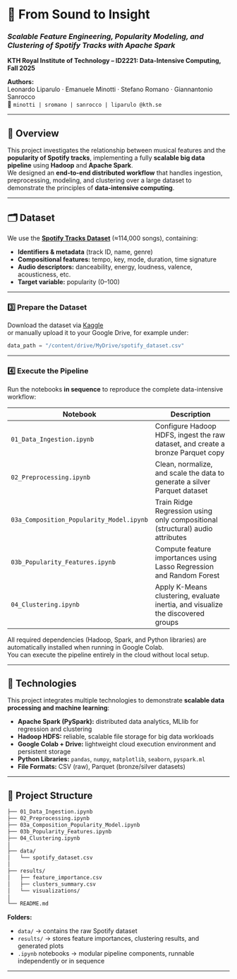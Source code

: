 # 🎵 From Sound to Insight  
### *Scalable Feature Engineering, Popularity Modeling, and Clustering of Spotify Tracks with Apache Spark*

**KTH Royal Institute of Technology – ID2221: Data-Intensive Computing, Fall 2025**

**Authors:**  
Leonardo Liparulo · Emanuele Minotti · Stefano Romano · Giannantonio Sanrocco  
📧 `minotti | sromano | sanrocco | liparulo @kth.se`

---

## 📘 Overview

This project investigates the relationship between musical features and the **popularity of Spotify tracks**, implementing a fully **scalable big data pipeline** using **Hadoop** and **Apache Spark**.  
We designed an **end-to-end distributed workflow** that handles ingestion, preprocessing, modeling, and clustering over a large dataset to demonstrate the principles of **data-intensive computing**.

---

## 🗂️ Dataset

We use the **[Spotify Tracks Dataset](https://www.kaggle.com/datasets/maharshipandya/-spotify-tracks-dataset)** (≈114,000 songs), containing:

- **Identifiers & metadata** (track ID, name, genre)  
- **Compositional features:** tempo, key, mode, duration, time signature  
- **Audio descriptors:** danceability, energy, loudness, valence, acousticness, etc.  
- **Target variable:** popularity (0–100)

---

### 3️⃣ Prepare the Dataset

Download the dataset via [Kaggle](https://www.kaggle.com/datasets/maharshipandya/-spotify-tracks-dataset)  
or manually upload it to your Google Drive, for example under:

```python
data_path = "/content/drive/MyDrive/spotify_dataset.csv"
```

---

### 4️⃣ Execute the Pipeline

Run the notebooks **in sequence** to reproduce the complete data-intensive workflow:

| Notebook | Description |
|-----------|--------------|
| `01_Data_Ingestion.ipynb` | Configure Hadoop HDFS, ingest the raw dataset, and create a bronze Parquet copy |
| `02_Preprocessing.ipynb` | Clean, normalize, and scale the data to generate a silver Parquet dataset |
| `03a_Composition_Popularity_Model.ipynb` | Train Ridge Regression using only compositional (structural) audio attributes |
| `03b_Popularity_Features.ipynb` | Compute feature importances using Lasso Regression and Random Forest |
| `04_Clustering.ipynb` | Apply K-Means clustering, evaluate inertia, and visualize the discovered groups |

All required dependencies (Hadoop, Spark, and Python libraries) are automatically installed when running in Google Colab.  
You can execute the pipeline entirely in the cloud without local setup.

---

## 🧠 Technologies

This project integrates multiple technologies to demonstrate **scalable data processing and machine learning**:

- **Apache Spark (PySpark):** distributed data analytics, MLlib for regression and clustering  
- **Hadoop HDFS:** reliable, scalable file storage for big data workloads  
- **Google Colab + Drive:** lightweight cloud execution environment and persistent storage  
- **Python Libraries:** `pandas`, `numpy`, `matplotlib`, `seaborn`, `pyspark.ml`  
- **File Formats:** CSV (raw), Parquet (bronze/silver datasets)  

---

## 🧩 Project Structure

```bash
├── 01_Data_Ingestion.ipynb
├── 02_Preprocessing.ipynb
├── 03a_Composition_Popularity_Model.ipynb
├── 03b_Popularity_Features.ipynb
├── 04_Clustering.ipynb
│
├── data/
│   └── spotify_dataset.csv
│
├── results/
│   ├── feature_importance.csv
│   ├── clusters_summary.csv
│   └── visualizations/
│
└── README.md
```

**Folders:**
- `data/` → contains the raw Spotify dataset  
- `results/` → stores feature importances, clustering results, and generated plots  
- `.ipynb` notebooks → modular pipeline components, runnable independently or in sequence  

---
